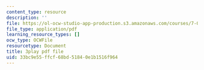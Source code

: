 ```yaml
---
content_type: resource
description: ''
file: https://ol-ocw-studio-app-production.s3.amazonaws.com/courses/7-01sc-fundamentals-of-biology-fall-2011/33bc9e55ffcf68bd51840e1b1516f964_SxaoWJ2gkzc.pdf
file_type: application/pdf
learning_resource_types: []
ocw_type: OCWFile
resourcetype: Document
title: 3play pdf file
uid: 33bc9e55-ffcf-68bd-5184-0e1b1516f964
---
```

